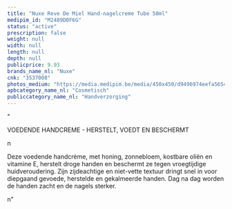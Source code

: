 ```yaml
---
title: "Nuxe Reve De Miel Hand-nagelcreme Tube 50ml"
medipim_id: "M2489D0F6G"
status: "active"
prescription: false
weight: null
width: null
length: null
depth: null
publicprice: 9.93
brands_name_nl: "Nuxe"
cnk: "3537008"
photos_medium: "https://media.medipim.be/media/450x450/d9496974eefa5654a0be6996863e7f85.jpg"
apbcategory_name_nl: "Cosmetisch"
publiccategory_name_nl: "Handverzorging"
---
```

"<p>VOEDENDE HANDCREME - HERSTELT, VOEDT EN BESCHERMT</p>n<p>Deze voedende handcrème, met honing, zonnebloem, kostbare oliën en vitamine E, herstelt droge handen en beschermt ze tegen vroegtijdige huidveroudering. Zijn zijdeachtige en niet-vette textuur dringt snel in voor diepgaand gevoede, herstelde en gekalmeerde handen. Dag na dag worden de handen zacht en de nagels sterker.</p>n"
